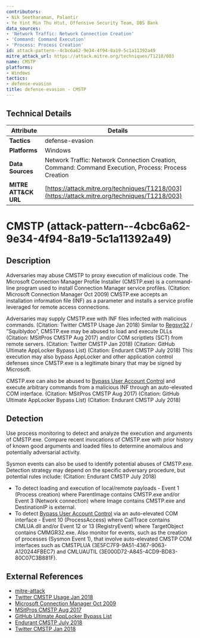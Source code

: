 ```yaml
---
contributors:
- Nik Seetharaman, Palantir
- Ye Yint Min Thu Htut, Offensive Security Team, DBS Bank
data_sources:
- 'Network Traffic: Network Connection Creation'
- 'Command: Command Execution'
- 'Process: Process Creation'
id: attack-pattern--4cbc6a62-9e34-4f94-8a19-5c1a11392a49
mitre_attack_url: https://attack.mitre.org/techniques/T1218/003
name: CMSTP
platforms:
- Windows
tactics:
- defense-evasion
title: defense-evasion - CMSTP
---
```


## Technical Details

| Attribute | Details |
|-----------|----------|
| **Tactics** | defense-evasion |
| **Platforms** | Windows |
| **Data Sources** | Network Traffic: Network Connection Creation, Command: Command Execution, Process: Process Creation |
| **MITRE ATT&CK URL** | [https://attack.mitre.org/techniques/T1218/003](https://attack.mitre.org/techniques/T1218/003) |

# CMSTP (attack-pattern--4cbc6a62-9e34-4f94-8a19-5c1a11392a49)

## Description
Adversaries may abuse CMSTP to proxy execution of malicious code. The Microsoft Connection Manager Profile Installer (CMSTP.exe) is a command-line program used to install Connection Manager service profiles. (Citation: Microsoft Connection Manager Oct 2009) CMSTP.exe accepts an installation information file (INF) as a parameter and installs a service profile leveraged for remote access connections.

Adversaries may supply CMSTP.exe with INF files infected with malicious commands. (Citation: Twitter CMSTP Usage Jan 2018) Similar to [Regsvr32](https://attack.mitre.org/techniques/T1218/010) / ”Squiblydoo”, CMSTP.exe may be abused to load and execute DLLs (Citation: MSitPros CMSTP Aug 2017)  and/or COM scriptlets (SCT) from remote servers. (Citation: Twitter CMSTP Jan 2018) (Citation: GitHub Ultimate AppLocker Bypass List) (Citation: Endurant CMSTP July 2018) This execution may also bypass AppLocker and other application control defenses since CMSTP.exe is a legitimate binary that may be signed by Microsoft.

CMSTP.exe can also be abused to [Bypass User Account Control](https://attack.mitre.org/techniques/T1548/002) and execute arbitrary commands from a malicious INF through an auto-elevated COM interface. (Citation: MSitPros CMSTP Aug 2017) (Citation: GitHub Ultimate AppLocker Bypass List) (Citation: Endurant CMSTP July 2018)

## Detection
Use process monitoring to detect and analyze the execution and arguments of CMSTP.exe. Compare recent invocations of CMSTP.exe with prior history of known good arguments and loaded files to determine anomalous and potentially adversarial activity.

Sysmon events can also be used to identify potential abuses of CMSTP.exe. Detection strategy may depend on the specific adversary procedure, but potential rules include: (Citation: Endurant CMSTP July 2018)

* To detect loading and execution of local/remote payloads - Event 1 (Process creation) where ParentImage contains CMSTP.exe and/or Event 3 (Network connection) where Image contains CMSTP.exe and DestinationIP is external.
* To detect [Bypass User Account Control](https://attack.mitre.org/techniques/T1548/002) via an auto-elevated COM interface - Event 10 (ProcessAccess) where CallTrace contains CMLUA.dll and/or Event 12 or 13 (RegistryEvent) where TargetObject contains CMMGR32.exe. Also monitor for events, such as the creation of processes (Sysmon Event 1), that involve auto-elevated CMSTP COM interfaces such as CMSTPLUA (3E5FC7F9-9A51-4367-9063-A120244FBEC7) and CMLUAUTIL (3E000D72-A845-4CD9-BD83-80C07C3B881F).

## External References
- [mitre-attack](https://attack.mitre.org/techniques/T1218/003)
- [Twitter CMSTP Usage Jan 2018](https://x.com/ItsReallyNick/status/958789644165894146)
- [Microsoft Connection Manager Oct 2009](https://docs.microsoft.com/previous-versions/windows/it-pro/windows-server-2003/cc786431(v=ws.10))
- [MSitPros CMSTP Aug 2017](https://msitpros.com/?p=3960)
- [GitHub Ultimate AppLocker Bypass List](https://github.com/api0cradle/UltimateAppLockerByPassList)
- [Endurant CMSTP July 2018](http://www.endurant.io/cmstp/detecting-cmstp-enabled-code-execution-and-uac-bypass-with-sysmon/)
- [Twitter CMSTP Jan 2018](https://x.com/NickTyrer/status/958450014111633408)

